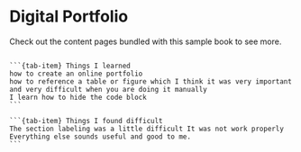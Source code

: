 # Digital Portfolio

Check out the content pages bundled with this sample book to see more.

```{tableofcontents}
```

````{tab-set}
```{tab-item} Things I learned
how to create an online portfolio
how to reference a table or figure which I think it was very important and very difficult when you are doing it manually
I learn how to hide the code block
```

```{tab-item} Things I found difficult
The section labeling was a little difficult It was not work properly
Everything else sounds useful and good to me.
```
````
